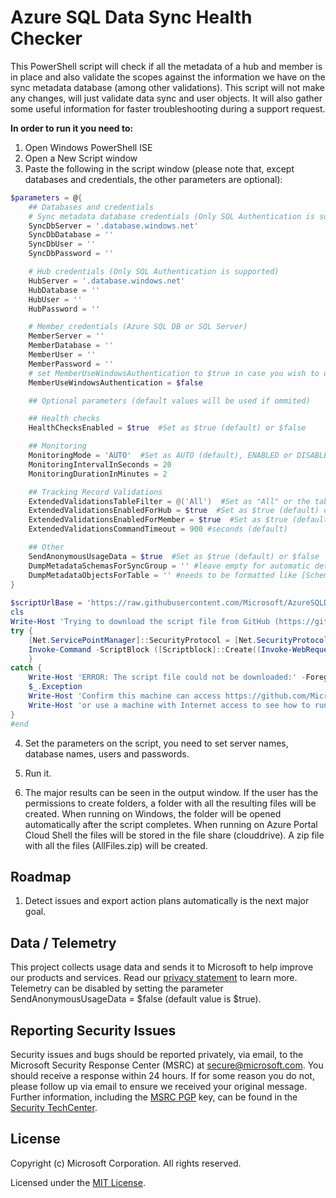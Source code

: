 # Azure SQL Data Sync Health Checker

This PowerShell script will check if all the metadata of a hub and member is in place and also validate the scopes against the information we have on the sync metadata database (among other validations). 
This script will not make any changes, will just validate data sync and user objects. 
It will also gather some useful information for faster troubleshooting during a support request.

**In order to run it you need to:**
1. Open Windows PowerShell ISE
 
2. Open a New Script window
 
3. Paste the following in the script window (please note that, except databases and credentials, the other parameters are optional):

```powershell
$parameters = @{
    ## Databases and credentials
    # Sync metadata database credentials (Only SQL Authentication is supported)
    SyncDbServer = '.database.windows.net'
    SyncDbDatabase = ''
    SyncDbUser = ''
    SyncDbPassword = ''

    # Hub credentials (Only SQL Authentication is supported)
    HubServer = '.database.windows.net'
    HubDatabase = ''
    HubUser = ''
    HubPassword = ''

    # Member credentials (Azure SQL DB or SQL Server)
    MemberServer = ''
    MemberDatabase = ''
    MemberUser = ''
    MemberPassword = ''
    # set MemberUseWindowsAuthentication to $true in case you wish to use integrated Windows authentication (MemberUser and MemberPassword will be ignored)
    MemberUseWindowsAuthentication = $false

    ## Optional parameters (default values will be used if ommited)

    ## Health checks
    HealthChecksEnabled = $true  #Set as $true (default) or $false

    ## Monitoring
    MonitoringMode = 'AUTO'  #Set as AUTO (default), ENABLED or DISABLED
    MonitoringIntervalInSeconds = 20
    MonitoringDurationInMinutes = 2

    ## Tracking Record Validations
    ExtendedValidationsTableFilter = @('All')  #Set as "All" or the tables you need using '[dbo].[TableName1]','[dbo].[TableName2]'
    ExtendedValidationsEnabledForHub = $true  #Set as $true (default) or $false
    ExtendedValidationsEnabledForMember = $true  #Set as $true (default) or $false
    ExtendedValidationsCommandTimeout = 900 #seconds (default)

    ## Other
    SendAnonymousUsageData = $true  #Set as $true (default) or $false
    DumpMetadataSchemasForSyncGroup = '' #leave empty for automatic detection
    DumpMetadataObjectsForTable = '' #needs to be formatted like [SchemaName].[TableName]
}
 
$scriptUrlBase = 'https://raw.githubusercontent.com/Microsoft/AzureSQLDataSyncHealthChecker/master'
cls
Write-Host 'Trying to download the script file from GitHub (https://github.com/Microsoft/AzureSQLDataSyncHealthChecker), please wait...'
try {
    [Net.ServicePointManager]::SecurityProtocol = [Net.SecurityProtocolType]::Tls12 -bor [Net.SecurityProtocolType]::Tls11 -bor [Net.SecurityProtocolType]::Tls
    Invoke-Command -ScriptBlock ([Scriptblock]::Create((Invoke-WebRequest ($scriptUrlBase +'/AzureSQLDataSyncHealthChecker.ps1') -UseBasicParsing -TimeoutSec 60).Content)) -ArgumentList $parameters
    }
catch {
    Write-Host 'ERROR: The script file could not be downloaded:' -ForegroundColor Red
    $_.Exception
    Write-Host 'Confirm this machine can access https://github.com/Microsoft/AzureSQLDataSyncHealthChecker/' -ForegroundColor Yellow
    Write-Host 'or use a machine with Internet access to see how to run this from machines without Internet. See how at https://github.com/Azure/SQL-Connectivity-Checker/' -ForegroundColor Yellow
}
#end
```
4. Set the parameters on the script, you need to set server names, database names, users and passwords.

5. Run it.

6. The major results can be seen in the output window. 
If the user has the permissions to create folders, a folder with all the resulting files will be created.
When running on Windows, the folder will be opened automatically after the script completes.
When running on Azure Portal Cloud Shell the files will be stored in the file share (clouddrive).
A zip file with all the files (AllFiles.zip) will be created.

## Roadmap
1. Detect issues and export action plans automatically is the next major goal.


## Data / Telemetry

This project collects usage data and sends it to Microsoft to help improve our products and services.
Read our [privacy statement](https://go.microsoft.com/fwlink/?LinkId=521839) to learn more.
Telemetry can be disabled by setting the parameter SendAnonymousUsageData = $false (default value is $true).


## Reporting Security Issues

Security issues and bugs should be reported privately, via email, to the Microsoft Security
Response Center (MSRC) at [secure@microsoft.com](mailto:secure@microsoft.com). You should
receive a response within 24 hours. If for some reason you do not, please follow up via
email to ensure we received your original message. Further information, including the
[MSRC PGP](https://technet.microsoft.com/en-us/security/dn606155) key, can be found in
the [Security TechCenter](https://technet.microsoft.com/en-us/security/default).


## License

Copyright (c) Microsoft Corporation. All rights reserved.

Licensed under the [MIT License](./LICENSE).